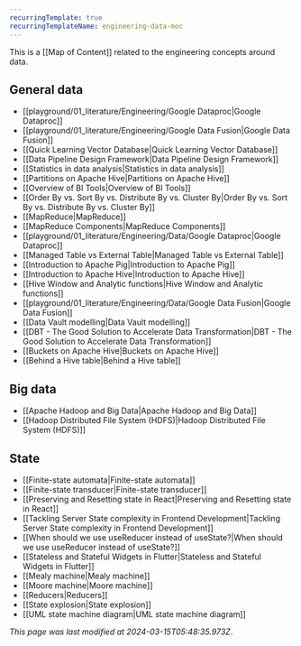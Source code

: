 ```yaml
---
recurringTemplate: true
recurringTemplateName: engineering-data-moc
---
```


This is a [[Map of Content]] related to the engineering concepts around data.

## General data

- [[playground/01_literature/Engineering/Google Dataproc|Google Dataproc]]
- [[playground/01_literature/Engineering/Google Data Fusion|Google Data Fusion]]
- [[Quick Learning Vector Database|Quick Learning Vector Database]]
- [[Data Pipeline Design Framework|Data Pipeline Design Framework]]
- [[Statistics in data analysis|Statistics in data analysis]]
- [[Partitions on Apache Hive|Partitions on Apache Hive]]
- [[Overview of BI Tools|Overview of BI Tools]]
- [[Order By vs. Sort By vs. Distribute By vs. Cluster By|Order By vs. Sort By vs. Distribute By vs. Cluster By]]
- [[MapReduce|MapReduce]]
- [[MapReduce Components|MapReduce Components]]
- [[playground/01_literature/Engineering/Data/Google Dataproc|Google Dataproc]]
- [[Managed Table vs External Table|Managed Table vs External Table]]
- [[Introduction to Apache Pig|Introduction to Apache Pig]]
- [[Introduction to Apache Hive|Introduction to Apache Hive]]
- [[Hive Window and Analytic functions|Hive Window and Analytic functions]]
- [[playground/01_literature/Engineering/Data/Google Data Fusion|Google Data Fusion]]
- [[Data Vault modelling|Data Vault modelling]]
- [[DBT - The Good Solution to Accelerate Data Transformation|DBT - The Good Solution to Accelerate Data Transformation]]
- [[Buckets on Apache Hive|Buckets on Apache Hive]]
- [[Behind a Hive table|Behind a Hive table]]

## Big data

- [[Apache Hadoop and Big Data|Apache Hadoop and Big Data]]
- [[Hadoop Distributed File System (HDFS)|Hadoop Distributed File System (HDFS)]]

## State

- [[Finite-state automata|Finite-state automata]]
- [[Finite-state transducer|Finite-state transducer]]
- [[Preserving and Resetting state in React|Preserving and Resetting state in React]]
- [[Tackling Server State complexity in Frontend Development|Tackling Server State complexity in Frontend Development]]
- [[When should we use useReducer instead of useState?|When should we use useReducer instead of useState?]]
- [[Stateless and Stateful Widgets in Flutter|Stateless and Stateful Widgets in Flutter]]
- [[Mealy machine|Mealy machine]]
- [[Moore machine|Moore machine]]
- [[Reducers|Reducers]]
- [[State explosion|State explosion]]
- [[UML state machine diagram|UML state machine diagram]]


*This page was last modified at 2024-03-15T05:48:35.973Z*.
